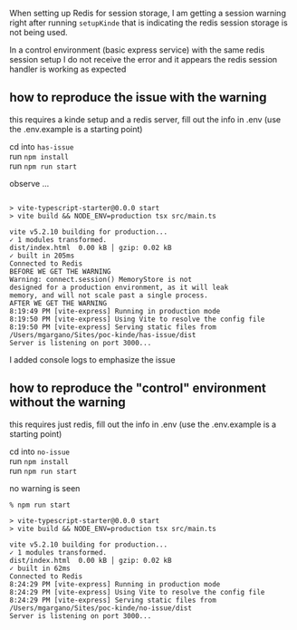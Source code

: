 When setting up Redis for session storage, I am getting a session warning right after running `setupKinde` that is indicating the redis session storage is not being used.

In a control environment (basic express service) with the same redis session setup I do not receive the error and it appears the redis session handler is working as expected

## how to reproduce the issue with the warning

this requires a kinde setup and a redis server, fill out the info in .env (use the .env.example is a starting point)

cd into `has-issue`  
run `npm install`  
run `npm run start`

observe ...

```

> vite-typescript-starter@0.0.0 start
> vite build && NODE_ENV=production tsx src/main.ts

vite v5.2.10 building for production...
✓ 1 modules transformed.
dist/index.html  0.00 kB │ gzip: 0.02 kB
✓ built in 205ms
Connected to Redis
BEFORE WE GET THE WARNING
Warning: connect.session() MemoryStore is not
designed for a production environment, as it will leak
memory, and will not scale past a single process.
AFTER WE GET THE WARNING
8:19:49 PM [vite-express] Running in production mode
8:19:50 PM [vite-express] Using Vite to resolve the config file
8:19:50 PM [vite-express] Serving static files from /Users/mgargano/Sites/poc-kinde/has-issue/dist
Server is listening on port 3000...
```

I added console logs to emphasize the issue

## how to reproduce the "control" environment without the warning

this requires just redis, fill out the info in .env (use the .env.example is a starting point)

cd into `no-issue`  
run `npm install`  
run `npm run start`

no warning is seen

```
% npm run start

> vite-typescript-starter@0.0.0 start
> vite build && NODE_ENV=production tsx src/main.ts

vite v5.2.10 building for production...
✓ 1 modules transformed.
dist/index.html  0.00 kB │ gzip: 0.02 kB
✓ built in 62ms
Connected to Redis
8:24:29 PM [vite-express] Running in production mode
8:24:29 PM [vite-express] Using Vite to resolve the config file
8:24:29 PM [vite-express] Serving static files from /Users/mgargano/Sites/poc-kinde/no-issue/dist
Server is listening on port 3000...
```
